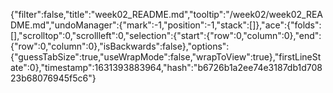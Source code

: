 {"filter":false,"title":"week02_README.md","tooltip":"/week02/week02_README.md","undoManager":{"mark":-1,"position":-1,"stack":[]},"ace":{"folds":[],"scrolltop":0,"scrollleft":0,"selection":{"start":{"row":0,"column":0},"end":{"row":0,"column":0},"isBackwards":false},"options":{"guessTabSize":true,"useWrapMode":false,"wrapToView":true},"firstLineState":0},"timestamp":1631393883964,"hash":"b6726b1a2ee74e3187db1d70823b68076945f5c6"}